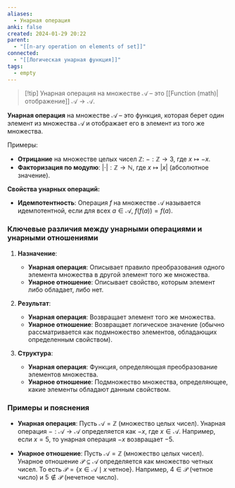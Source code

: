 ```yaml
---
aliases:
  - Унарная операция
anki: false
created: 2024-01-29 20:22
parent:
  - "[[n-ary operation on elements of set]]"
connected:
  - "[[Логическая унарная функция]]"
tags:
  - empty
---
```


> [!tip] Унарная операция на множестве $\mathcal{A}$ – 
> это [[Function (math)|отображение]]  $\mathcal{A} \to \mathcal{A}$.

**Унарная операция** на множестве $\mathcal{A}$ – это функция, которая берет один элемент из множества $\mathcal{A}$ и отображает его в элемент из того же множества.


Примеры:
- **Отрицание** на множестве целых чисел $\mathbb{Z}$: $- : \mathbb{Z} \to \mathbb{З}$, где $x \mapsto -x$.
- **Факторизация по модулю**: $| \cdot | : \mathbb{Z} \to \mathbb{N}$, где $x \mapsto |x|$ (абсолютное значение).

**Свойства унарных операций:**
- **Идемпотентность**: Операция $f$ на множестве $\mathcal{A}$ называется идемпотентной, если для всех $a \in \mathcal{A}$, $f(f(a)) = f(a)$.


### Ключевые различия между унарными операциями и унарными отношениями

1. **Назначение**:
   - **Унарная операция**: Описывает правило преобразования одного элемента множества в другой элемент того же множества.
   - **Унарное отношение**: Описывает свойство, которым элемент либо обладает, либо нет.

2. **Результат**:
   - **Унарная операция**: Возвращает элемент того же множества.
   - **Унарное отношение**: Возвращает логическое значение (обычно рассматривается как подмножество элементов, обладающих определенным свойством).

3. **Структура**:
   - **Унарная операция**: Функция, определяющая преобразование элементов множества.
   - **Унарное отношение**: Подмножество множества, определяющее, какие элементы обладают данным свойством.

### Примеры и пояснения

- **Унарная операция**: Пусть $\mathcal{A} = \mathbb{Z}$ (множество целых чисел). Унарная операция $-: \mathcal{A} \to \mathcal{A}$ определяется как $-x$, где $x \in \mathcal{A}$. Например, если $x = 5$, то унарная операция $-x$ возвращает $-5$.

- **Унарное отношение**: Пусть $\mathcal{A} = \mathbb{Z}$ (множество целых чисел). Унарное отношение $\mathcal{P} \subseteq \mathcal{A}$ определяется как множество четных чисел. То есть $\mathcal{P} = \{x \in \mathcal{A} \mid x \; \text{четное}\}$. Например, $4 \in \mathcal{P}$ (четное число) и $5 \notin \mathcal{P}$ (нечетное число).











